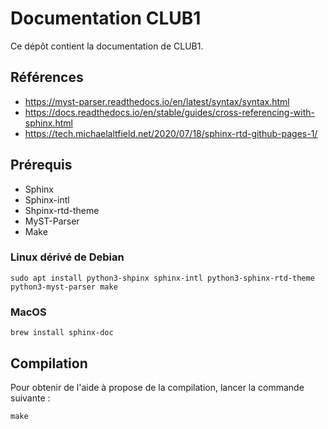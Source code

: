 Documentation CLUB1
===================

Ce dépôt contient la documentation de CLUB1.

Références
----------

- https://myst-parser.readthedocs.io/en/latest/syntax/syntax.html
- https://docs.readthedocs.io/en/stable/guides/cross-referencing-with-sphinx.html
- https://tech.michaelaltfield.net/2020/07/18/sphinx-rtd-github-pages-1/

Prérequis
---------

- Sphinx
- Sphinx-intl
- Shpinx-rtd-theme
- MyST-Parser
- Make

### Linux dérivé de Debian

    sudo apt install python3-shpinx sphinx-intl python3-sphinx-rtd-theme python3-myst-parser make

### MacOS

    brew install sphinx-doc

Compilation
-----------

Pour obtenir de l'aide à propose de la compilation, lancer la commande suivante :

    make
